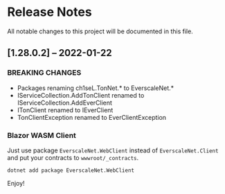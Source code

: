 # Release Notes

All notable changes to this project will be documented in this file.

## [1.28.0.2] – 2022-01-22

### BREAKING CHANGES
- Packages renaming ch1seL.TonNet.* to EverscaleNet.*
- IServiceCollection.AddTonClient renamed to IServiceCollection.AddEverClient
- ITonClient renamed to IEverClient
- TonClientException renamed to EverClientException

### Blazor WASM Client
Just use package `EverscaleNet.WebClient` instead of `EverscaleNet.Client` and put your contracts to `wwwroot/_contracts`.
```shell
dotnet add package EverscaleNet.WebClient
```
Enjoy!
